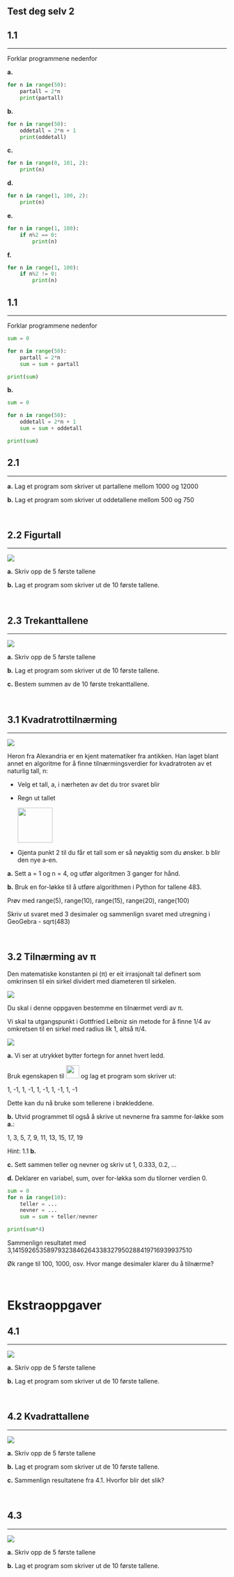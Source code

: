 ## Test deg selv 2

## 1.1

---

Forklar programmene nedenfor

**a.**

```Python
for n in range(50):
    partall = 2*n
    print(partall)
```

**b.**

```Python
for n in range(50):
    oddetall = 2*n + 1
    print(oddetall)
```

**c.**

```Python
for n in range(0, 101, 2):
    print(n)
```

**d.**

```Python
for n in range(1, 100, 2):
    print(n)
```

**e.**

```Python
for n in range(1, 100):
    if n%2 == 0:
        print(n)
```

**f.**

```Python
for n in range(1, 100):
    if n%2 != 0:
        print(n)
```

## 1.1

---

Forklar programmene nedenfor

```Python
sum = 0

for n in range(50):
    partall = 2*n
    sum = sum + partall

print(sum)
```

**b.**

```Python
sum = 0

for n in range(50):
    oddetall = 2*n + 1
    sum = sum + oddetall

print(sum)
```

## 2.1

---

**a.** Lag et program som skriver ut partallene mellom 1000 og 12000

**b.** Lag et program som skriver ut oddetallene mellom 500 og 750

<br>

## 2.2 Figurtall

---

<img src="img/ntallene.png">

**a.** Skriv opp de 5 første tallene

**b.** Lag et program som skriver ut de 10 første tallene.

<br>

## 2.3 Trekanttallene

---

<img src="img/trekanttallene.gif">

**a.** Skriv opp de 5 første tallene

**b.** Lag et program som skriver ut de 10 første tallene.

**c.** Bestem summen av de 10 første trekanttallene.

<br>

## 3.1 Kvadratrottilnærming

---

<img src="https://inteng-storage.s3.amazonaws.com/images/uploads/sizes/HERON-FI_resize_md.jpg">

Heron fra Alexandria er en kjent matematiker fra antikken. Han laget blant annet en algoritme for å finne tilnærmingsverdier for kvadratroten av et naturlig tall, n:

- Velg et tall, a, i nærheten av det du tror svaret blir
- Regn ut tallet

    <img src="img/heos.png" width=80px>

- Gjenta punkt 2 til du får et tall som er så nøyaktig som du ønsker. b blir den nye a-en.

**a.** Sett a = 1 og n = 4, og utfør algoritmen 3 ganger for hånd.

**b.** Bruk en for-løkke til å utføre algorithmen i Python for tallene 483.

Prøv med range(5), range(10), range(15), range(20), range(100)

Skriv ut svaret med 3 desimaler og sammenlign svaret med utregning i GeoGebra - sqrt(483)

<br>

## 3.2 Tilnærming av π

Den matematiske konstanten pi (π) er eit irrasjonalt tal definert som omkrinsen til ein sirkel dividert med diameteren til sirkelen.

<img src="https://upload.wikimedia.org/wikipedia/commons/thumb/2/2a/Pi-unrolled-720.gif/440px-Pi-unrolled-720.gif">

Du skal i denne oppgaven bestemme en tilnærmet verdi av π.

Vi skal ta utgangspunkt i Gottfried Leibniz sin metode for å finne 1/4 av omkretsen til en sirkel med radius lik 1, altså π/4.

<img src="https://wikimedia.org/api/rest_v1/media/math/render/svg/fab3e3e4febf987b57159d81fd47995fb0af1240">

**a.** Vi ser at utrykket bytter fortegn for annet hvert ledd.

Bruk egenskapen til <img src="img/minus.png" width="30px"> og lag et program som skriver ut:

1, -1, 1, -1, 1, -1, 1, -1, 1, -1

Dette kan du nå bruke som tellerene i brøkleddene.

**b.** Utvid programmet til også å skrive ut nevnerne fra samme for-løkke som **a.**:

1, 3, 5, 7, 9, 11, 13, 15, 17, 19

Hint: 1.1 **b.**

**c.** Sett sammen teller og nevner og skriv ut 1, 0.333, 0.2, ...

**d.** Deklarer en variabel, sum, over for-løkka som du tilorner verdien 0.

```python
sum = 0
for n in range(10):
    teller = ...
    nevner = ...
    sum = sum + teller/nevner

print(sum*4)
```

Sammenlign resultatet med
3,14159265358979323846264338327950288419716939937510

Øk range til 100, 1000, osv. Hvor mange desimaler klarer du å tilnærme?

<br>

# Ekstraoppgaver

## 4.1

---

<img src="img/pyramidetallene.png">

**a.** Skriv opp de 5 første tallene

**b.** Lag et program som skriver ut de 10 første tallene.

<br>

## 4.2 Kvadrattallene

---

<img src="img/kvadrattallene.png">

**a.** Skriv opp de 5 første tallene

**b.** Lag et program som skriver ut de 10 første tallene.

**c.** Sammenlign resultatene fra 4.1. Hvorfor blir det slik?

<br>

## 4.3

---

<img src="img/rakettallene.png">

**a.** Skriv opp de 5 første tallene

**b.** Lag et program som skriver ut de 10 første tallene.
